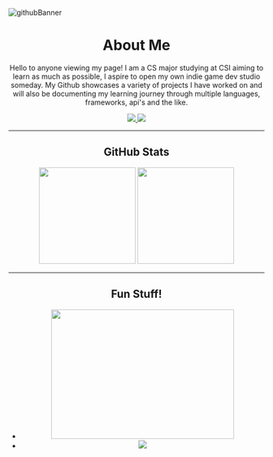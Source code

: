 <!--
**Alex-z01/Alex-z01** is a ✨ _special_ ✨ repository because its `README.md` (this file) appears on your GitHub profile.

Here are some ideas to get you started:

- 🔭 I’m currently working on ...
- 🌱 I’m currently learning ...
- 👯 I’m looking to collaborate on ...
- 🤔 I’m looking for help with ...
- 💬 Ask me about ...
- 📫 How to reach me: ...
- 😄 Pronouns: ...
- ⚡ Fun fact: ...
-->

![githubBanner](https://user-images.githubusercontent.com/69604949/165014619-b3059202-9abd-4f30-856b-de5f1d9ad531.gif)

<h1 align='center'> About Me </h1>

<p align='center'>Hello to anyone viewing my page! I am a CS major studying at CSI
aiming to learn as much as possible, I aspire to open my own 
indie game dev studio someday. My Github showcases a variety of projects
I have worked on and will also be documenting my learning journey 
through multiple languages, frameworks, api's and the like.
</p>

<div align='center'>
  <a href='https://github.com/Alex-z01/javascript'>
    <img src='https://user-images.githubusercontent.com/69604949/165022711-9310c5c8-e186-4a39-8575-1e0b6da1375c.png' />  
  </a>
  <a href='https://www.csi.cuny.edu/'>
    <img src='https://user-images.githubusercontent.com/69604949/165023034-ded27408-9e70-44bd-9d64-0fe7251493bf.png' />
  </a>
</div>
<!--![JS](https://user-images.githubusercontent.com/69604949/165022711-9310c5c8-e186-4a39-8575-1e0b6da1375c.png)-->
<!--![CSI](https://user-images.githubusercontent.com/69604949/165023034-ded27408-9e70-44bd-9d64-0fe7251493bf.png)-->


* * *

<div align='center'>
  <h2> GitHub Stats </h2>
  <img src='https://github-readme-stats.vercel.app/api?username=Alex-z01&count_private=true&show_icons=true&theme=github_dark' height='190px'>
  <img src='https://github-readme-stats.vercel.app/api/top-langs/?username=Alex-z01&layout=compact&theme=github_dark' height='190px'>
</div>



* * *

<div align='center'>
  <h2> Fun Stuff! </h2>
  <ul>
    <li>
      <img src="https://steam-stat.vercel.app/api?profileName=zchicken" width='360px' height='255px'/>
    </li>
    <li>
      <img src="https://spotify-github-profile.vercel.app/api/view?    
               uid=214haflrbhimmgvzfaq6egmva&cover_image=false&theme=default&bar_color=19a8cc&bar_color_cover=false"> 
        <a href="https://spotify-github-profile.vercel.app/api/view?uid=214haflrbhimmgvzfaq6egmva&redirect=true" />
      </img>  
    </li>
  </ul>

</div>



